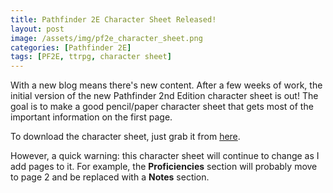 ```yaml
---
title: Pathfinder 2E Character Sheet Released!
layout: post
image: /assets/img/pf2e_character_sheet.png
categories: [Pathfinder 2E]
tags: [PF2E, ttrpg, character sheet]
---
```


With a new blog means there's new content. After a few weeks of work, the initial version of the new Pathfinder 2nd Edition character sheet is out! The goal is to make a good pencil/paper character sheet that gets most of the important information on the first page.

To download the character sheet, just grab it from [here](/assets/files/pathfinder_character_sheet_2.0.0.pdf).

However, a quick warning: this character sheet will continue to change as I add pages to it.  For example, the **Proficiencies** section will probably move to page 2 and be replaced with a **Notes** section.
